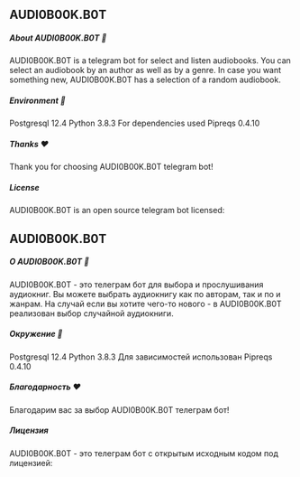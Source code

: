 ## AUDI0B00K.B0T

##### About AUDI0B00K.B0T :musical_note:

AUDI0B00K.B0T is a telegram bot for select and listen audiobooks.
You can select an audiobook by an author as well as by a genre.
In case you want something new, AUDI0B00K.B0T has a selection of a random audiobook.

##### Environment :snake:

Postgresql 12.4
Python 3.8.3
For dependencies used Pipreqs 0.4.10

##### Thanks :heart:

Thank you for choosing AUDI0B00K.B0T telegram bot!


##### License

AUDI0B00K.B0T is an open source telegram bot licensed:


## AUDI0B00K.B0T

##### О AUDI0B00K.B0T :musical_note:

AUDI0B00K.B0T - это телеграм бот для выбора и прослушивания аудиокниг.
Вы можете выбрать аудиокнигу как по авторам, так и по и жанрам.
На случай если вы хотите чего-то нового - в AUDI0B00K.B0T реализован выбор случайной аудиокниги.

##### Окружение :snake:

Postgresql 12.4
Python 3.8.3
Для зависимостей использован Pipreqs 0.4.10

##### Благодарность :heart:

Благодарим вас за выбор AUDI0B00K.B0T телеграм бот!


##### Лицензия

AUDI0B00K.B0T - это телеграм бот с открытым исходным кодом под лицензией:
